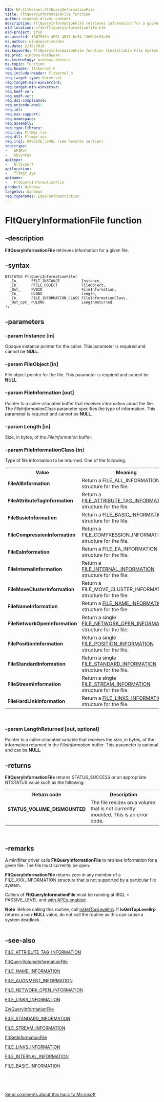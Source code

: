 ```yaml
---
UID: NF:fltkernel.FltQueryInformationFile
title: FltQueryInformationFile function
author: windows-driver-content
description: FltQueryInformationFile retrieves information for a given file.
old-location: ifsk\fltqueryinformationfile.htm
old-project: ifsk
ms.assetid: f80750fb-4561-4617-bc54-1360b2e93a68
ms.author: windowsdriverdev
ms.date: 2/16/2018
ms.keywords: FltQueryInformationFile function [Installable File System Drivers], FltQueryInformationFile, fltkernel/FltQueryInformationFile, FltApiRef_p_to_z_f6c70c3b-4b99-4ae9-ba01-789c4d3ab1c3.xml, ifsk.fltqueryinformationfile
ms.prod: windows-hardware
ms.technology: windows-devices
ms.topic: function
req.header: fltkernel.h
req.include-header: Fltkernel.h
req.target-type: Universal
req.target-min-winverclnt: 
req.target-min-winversvr: 
req.kmdf-ver: 
req.umdf-ver: 
req.ddi-compliance: 
req.unicode-ansi: 
req.idl: 
req.max-support: 
req.namespace: 
req.assembly: 
req.type-library: 
req.lib: FltMgr.lib
req.dll: Fltmgr.sys
req.irql: PASSIVE_LEVEL (see Remarks section)
topictype:
-	APIRef
-	kbSyntax
apitype:
-	DllExport
apilocation:
-	fltmgr.sys
apiname:
-	FltQueryInformationFile
product: Windows
targetos: Windows
req.typenames: EXpsFontRestriction
---
```


# FltQueryInformationFile function


## -description


<b>FltQueryInformationFile</b> retrieves information for a given file. 


## -syntax


````
NTSTATUS FltQueryInformationFile(
  _In_      PFLT_INSTANCE          Instance,
  _In_      PFILE_OBJECT           FileObject,
  _Out_     PVOID                  FileInformation,
  _In_      ULONG                  Length,
  _In_      FILE_INFORMATION_CLASS FileInformationClass,
  _Out_opt_ PULONG                 LengthReturned
);
````


## -parameters




### -param Instance [in]

Opaque instance pointer for the caller. This parameter is required and cannot be <b>NULL</b>. 


### -param FileObject [in]

File object pointer for the file. This parameter is required and cannot be <b>NULL</b>. 


### -param FileInformation [out]

Pointer to a caller-allocated buffer that receives information about the file. The <i>FileInformationClass</i> parameter specifies the type of information. This parameter is required and cannot be <b>NULL</b>. 


### -param Length [in]

Size, in bytes, of the <i>FileInformation</i> buffer. 


### -param FileInformationClass [in]

Type of file information to be returned. One of the following. 

<table>
<tr>
<th>Value</th>
<th>Meaning</th>
</tr>
<tr>
<td>
<b>FileAllInformation</b>

</td>
<td>
Return a FILE_ALL_INFORMATION structure for the file. 

</td>
</tr>
<tr>
<td>
<b>FileAttributeTagInformation</b>

</td>
<td>
Return a <a href="..\ntddk\ns-ntddk-_file_attribute_tag_information.md">FILE_ATTRIBUTE_TAG_INFORMATION</a> structure for the file. 

</td>
</tr>
<tr>
<td>
<b>FileBasicInformation</b>

</td>
<td>
Return a <a href="..\wdm\ns-wdm-_file_basic_information.md">FILE_BASIC_INFORMATION</a> structure for the file. 

</td>
</tr>
<tr>
<td>
<b>FileCompressionInformation</b>

</td>
<td>
Return a FILE_COMPRESSION_INFORMATION structure for the file. 

</td>
</tr>
<tr>
<td>
<b>FileEaInformation</b>

</td>
<td>
Return a FILE_EA_INFORMATION structure for the file. 

</td>
</tr>
<tr>
<td>
<b>FileInternalInformation</b>

</td>
<td>
Return a <a href="..\ntifs\ns-ntifs-_file_internal_information.md">FILE_INTERNAL_INFORMATION</a> structure for the file. 

</td>
</tr>
<tr>
<td>
<b>FileMoveClusterInformation</b>

</td>
<td>
Return a FILE_MOVE_CLUSTER_INFORMATION structure for the file. 

</td>
</tr>
<tr>
<td>
<b>FileNameInformation</b>

</td>
<td>
Return a <a href="..\ntddk\ns-ntddk-_file_name_information.md">FILE_NAME_INFORMATION</a> structure for the file. 

</td>
</tr>
<tr>
<td>
<b>FileNetworkOpenInformation</b>

</td>
<td>
Return a single <a href="..\wdm\ns-wdm-_file_network_open_information.md">FILE_NETWORK_OPEN_INFORMATION</a> structure for the file. 

</td>
</tr>
<tr>
<td>
<b>FilePositionInformation</b>

</td>
<td>
Return a single <a href="..\wdm\ns-wdm-_file_position_information.md">FILE_POSITION_INFORMATION</a> structure for the file. 

</td>
</tr>
<tr>
<td>
<b>FileStandardInformation</b>

</td>
<td>
Return a single <a href="..\wdm\ns-wdm-_file_standard_information.md">FILE_STANDARD_INFORMATION</a> structure for the file. 

</td>
</tr>
<tr>
<td>
<b>FileStreamInformation</b>

</td>
<td>
Return a single <a href="..\ntifs\ns-ntifs-_file_stream_information.md">FILE_STREAM_INFORMATION</a> structure for the file. 

</td>
</tr>
<tr>
<td>
<b>FileHardLinkInformation</b>

</td>
<td>
Return a <a href="..\ntifs\ns-ntifs-_file_links_information.md">FILE_LINKS_INFORMATION</a> structure for the file. 

</td>
</tr>
</table>
 


### -param LengthReturned [out, optional]

Pointer to a caller-allocated variable that receives the size, in bytes, of the information returned in the <i>FileInformation</i> buffer. This parameter is optional and can be <b>NULL</b>. 


## -returns



<b>FltQueryInformationFile</b> returns STATUS_SUCCESS or an appropriate NTSTATUS value such as the following: 

<table>
<tr>
<th>Return code</th>
<th>Description</th>
</tr>
<tr>
<td width="40%">
<dl>
<dt><b>STATUS_VOLUME_DISMOUNTED</b></dt>
</dl>
</td>
<td width="60%">
The file resides on a volume that is not currently mounted. This is an error code. 

</td>
</tr>
</table>
 




## -remarks



A minifilter driver calls <b>FltQueryInformationFile</b> to retrieve information for a given file. The file must currently be open. 

<b>FltQueryInformationFile</b> returns zero in any member of a FILE_<i>XXX</i>_INFORMATION structure that is not supported by a particular file system. 

Callers of <b>FltQueryInformationFile</b> must be running at IRQL = PASSIVE_LEVEL and <a href="https://msdn.microsoft.com/0578df31-1467-4bad-ba62-081d61278deb">with APCs enabled</a>.

<div class="alert"><b>Note</b>  Before calling this routine, call <a href="..\ntifs\nf-ntifs-iogettoplevelirp.md">IoGetTopLevelIrp</a>.  If <b>IoGetTopLevelIrp</b> returns a non-<b>NULL</b> value, do not call the routine as this can cause a system deadlock.</div>
<div> </div>



## -see-also

<a href="..\ntddk\ns-ntddk-_file_attribute_tag_information.md">FILE_ATTRIBUTE_TAG_INFORMATION</a>



<a href="..\fltkernel\nf-fltkernel-fltqueryvolumeinformationfile.md">FltQueryVolumeInformationFile</a>



<a href="..\ntddk\ns-ntddk-_file_name_information.md">FILE_NAME_INFORMATION</a>



<a href="..\ntddk\ns-ntddk-_file_alignment_information.md">FILE_ALIGNMENT_INFORMATION</a>



<a href="..\wdm\ns-wdm-_file_network_open_information.md">FILE_NETWORK_OPEN_INFORMATION</a>



<a href="..\ntifs\ns-ntifs-_file_links_information.md">FILE_LINKS_INFORMATION</a>



<a href="..\wdm\nf-wdm-zwqueryinformationfile.md">ZwQueryInformationFile</a>



<a href="..\wdm\ns-wdm-_file_standard_information.md">FILE_STANDARD_INFORMATION</a>



<a href="..\ntifs\ns-ntifs-_file_stream_information.md">FILE_STREAM_INFORMATION</a>



<a href="..\fltkernel\nf-fltkernel-fltsetinformationfile.md">FltSetInformationFile</a>



<a href="..\ntifs\ns-ntifs-_file_links_information.md">FILE_LINKS_INFORMATION</a>



<a href="..\ntifs\ns-ntifs-_file_internal_information.md">FILE_INTERNAL_INFORMATION</a>



<a href="..\wdm\ns-wdm-_file_basic_information.md">FILE_BASIC_INFORMATION</a>



 

 

<a href="mailto:wsddocfb@microsoft.com?subject=Documentation%20feedback [ifsk\ifsk]:%20FltQueryInformationFile function%20 RELEASE:%20(2/16/2018)&amp;body=%0A%0APRIVACY STATEMENT%0A%0AWe use your feedback to improve the documentation. We don't use your email address for any other purpose, and we'll remove your email address from our system after the issue that you're reporting is fixed. While we're working to fix this issue, we might send you an email message to ask for more info. Later, we might also send you an email message to let you know that we've addressed your feedback.%0A%0AFor more info about Microsoft's privacy policy, see http://privacy.microsoft.com/en-us/default.aspx." title="Send comments about this topic to Microsoft">Send comments about this topic to Microsoft</a>


